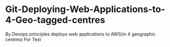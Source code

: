 # Git-Deploying-Web-Applications-to-4-Geo-tagged-centres
By Devops principles deploys web applications to AWS(in 4 geographic centres)
For Test
